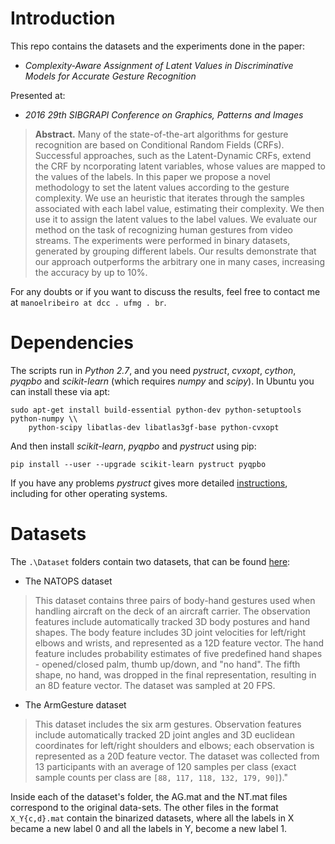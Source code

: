 # Introduction

This repo contains the datasets and the experiments done in the paper:

- *Complexity-Aware Assignment of Latent Values in Discriminative Models for Accurate Gesture Recognition*

Presented at:

- *2016 29th SIBGRAPI Conference on Graphics, Patterns and Images*

> **Abstract.** Many of the state-of-the-art algorithms for gesture recognition are based on Conditional Random Fields (CRFs). Successful approaches, such as the Latent-Dynamic CRFs, extend the CRF by ncorporating latent variables, whose values are mapped to the values of the labels. In this paper we propose a novel methodology to set the latent values according to the gesture complexity. We use an heuristic that iterates through the samples associated with each label value, estimating their complexity. We then use it to assign the latent values to the label values. We evaluate our method on the task of recognizing human gestures from video streams. The experiments were performed in binary datasets, generated by grouping different labels. Our results demonstrate that our approach outperforms the arbitrary one in many cases, increasing the accuracy by up to 10%. 

For any doubts or if you want to discuss the results, feel free to contact me at `manoelribeiro at dcc . ufmg . br`.

# Dependencies

The scripts run in *Python 2.7*, and you need _pystruct_, _cvxopt_, _cython_, _pyqpbo_ and _scikit-learn_ (which requires _numpy_ and _scipy_). In Ubuntu you can install these via apt:

```
sudo apt-get install build-essential python-dev python-setuptools python-numpy \\
    python-scipy libatlas-dev libatlas3gf-base python-cvxopt
```

And then install _scikit-learn_, _pyqpbo_ and _pystruct_ using pip:

```
pip install --user --upgrade scikit-learn pystruct pyqpbo
```

If you have any problems _pystruct_ gives more detailed [instructions][2], including for other operating systems.

# Datasets

The `.\Dataset` folders contain two datasets, that can be found [here][1]:

* The NATOPS dataset
> This dataset contains three pairs of body-hand gestures used when handling aircraft on the deck of an aircraft carrier. The observation features include automatically tracked 3D body postures and hand shapes. The body feature includes 3D joint velocities for left/right elbows and wrists, and represented as a 12D feature vector. The hand feature includes probability estimates of five predefined hand shapes - opened/closed palm, thumb up/down, and "no hand". The fifth shape, no hand, was dropped in the final representation, resulting in an 8D feature vector. The dataset was sampled at 20 FPS.


* The ArmGesture dataset
> This dataset includes the six arm gestures. Observation features include automatically tracked 2D joint angles and 3D euclidean coordinates for left/right shoulders and elbows; each observation is represented as a 20D feature vector. The dataset was collected from 13 participants with an average of 120 samples per class (exact sample counts per class are `[88, 117, 118, 132, 179, 90]`)."

Inside each of the dataset's folder, the AG.mat and the NT.mat files correspond to the original data-sets. The other files in the format `X_Y{c,d}.mat` contain the binarized datasets, where all the labels in X became a new label 0 and all the labels in Y, become a new label 1.

[1]: http://people.csail.mit.edu/yalesong/cvpr12/
[2]: https://pystruct.github.io/installation.html

